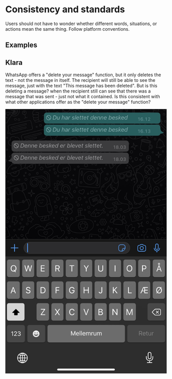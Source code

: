 # Consistency and standards

Users should not have to wonder whether different words, situations, or actions mean the same thing. Follow platform conventions.

## Examples

## Klara
WhatsApp offers a "delete your message" function, but it only deletes the text - not the message in itself. The recipient will still be able to see the message, just with the text "This message has been deleted". But is this deleting a message? when the recipient still can see that there was a message that was sent - just not what it contained. Is this consistent with what other applications offer as the "delete your message" function?

![](images/Klara_Whatsapp_deleteMessage.jpg) 